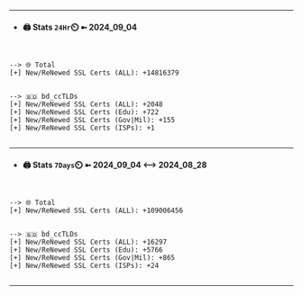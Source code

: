 

---
- #### 🖨️ **Stats** `24Hr`⏲️ ➼ 2024_09_04
```console


--> 🌐 Total
[+] New/ReNewed SSL Certs (ALL): +14816379


--> 🇧🇩 bd_ccTLDs
[+] New/ReNewed SSL Certs (ALL): +2048
[+] New/ReNewed SSL Certs (Edu): +722
[+] New/ReNewed SSL Certs (Gov|Mil): +155
[+] New/ReNewed SSL Certs (ISPs): +1


```

---
- #### 🖨️ **Stats** `7Days`⏲️ ➼ 2024_09_04 <--> 2024_08_28
```console


--> 🌐 Total
[+] New/ReNewed SSL Certs (ALL): +109006456


--> 🇧🇩 bd_ccTLDs
[+] New/ReNewed SSL Certs (ALL): +16297
[+] New/ReNewed SSL Certs (Edu): +5766
[+] New/ReNewed SSL Certs (Gov|Mil): +865
[+] New/ReNewed SSL Certs (ISPs): +24


```

---

